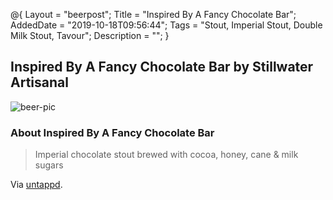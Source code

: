@{
 Layout = "beerpost";
 Title = "Inspired By A Fancy Chocolate Bar";
 AddedDate = "2019-10-18T09:56:44";
 Tags = "Stout, Imperial Stout, Double Milk Stout, Tavour";
 Description = "";
 }
 

## Inspired By A Fancy Chocolate Bar by Stillwater Artisanal

![beer-pic]

### About Inspired By A Fancy Chocolate Bar

> Imperial chocolate stout brewed with cocoa, honey, cane & milk sugars

Via [untappd][untappd-url].

[untappd-url]: <https://untappd.com//b/stillwater-artisanal-inspired-by-a-fancy-chocolate-bar/3356778>
[beer-pic]: https://jasonpowley.com/assets/img/2019-10-18-inspired-by-a-fancy-chocolate-bar.jpeg "Inspired By A Fancy Chocolate Bar by Stillwater Artisanal"
